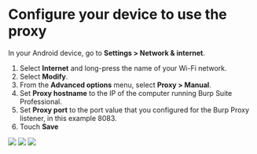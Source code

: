 # Configure your device to use the proxy

In your Android device, go to **Settings > Network & internet**.

1. Select **Internet** and long-press the name of your Wi-Fi network.
2. Select **Modify**.
3. From the **Advanced options** menu, select **Proxy > Manual**.
4. Set **Proxy hostname** to the IP of the computer running Burp Suite Professional.
5. Set **Proxy port** to the port value that you configured for the Burp Proxy listener, in
   this example 8083.
6. Touch **Save**

![](../../img/beginners-guide-for-android-testing/17.jpg)
![](../../img/beginners-guide-for-android-testing/18.jpg)
![](../../img/beginners-guide-for-android-testing/19.jpg)